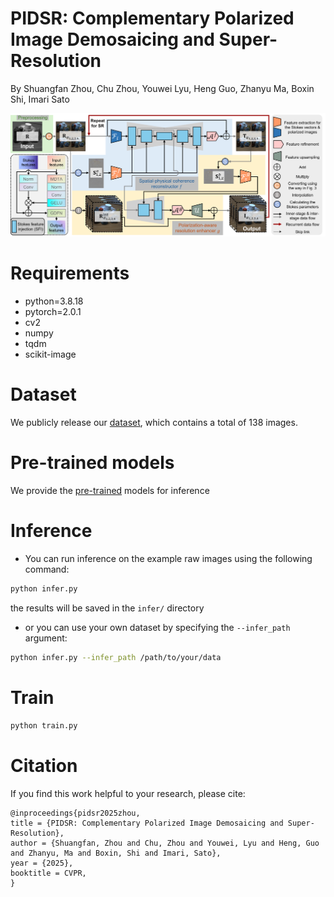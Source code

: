 # PIDSR: Complementary Polarized Image Demosaicing and Super-Resolution
By Shuangfan Zhou, Chu Zhou, Youwei Lyu, Heng Guo, Zhanyu Ma, Boxin Shi, Imari Sato

![](Network.png)

# Requirements
- python=3.8.18
- pytorch=2.0.1
- cv2
- numpy
- tqdm
- scikit-image

# Dataset  
We publicly release our [dataset](), which contains a total of 138 images.

# Pre-trained models
We provide the [pre-trained](https://drive.google.com/drive/folders/1dsWY6tupOHFvaeaQti-JUfKgyO-iBxOq?dmr=1&ec=wgc-drive-hero-goto) models for inference

# Inference
- You can run inference on the example raw images using the following command:
```bash
python infer.py
```
the results will be saved in the `infer/` directory

- or you can use your own dataset by specifying the `--infer_path` argument:
```bash
python infer.py --infer_path /path/to/your/data
```
# Train  
```bash
python train.py
```

# Citation
If you find this work helpful to your research, please cite:
```
@inproceedings{pidsr2025zhou,  
title = {PIDSR: Complementary Polarized Image Demosaicing and Super-Resolution},  
author = {Shuangfan, Zhou and Chu, Zhou and Youwei, Lyu and Heng, Guo and Zhanyu, Ma and Boxin, Shi and Imari, Sato},  
year = {2025},  
booktitle = CVPR,  
}
```

